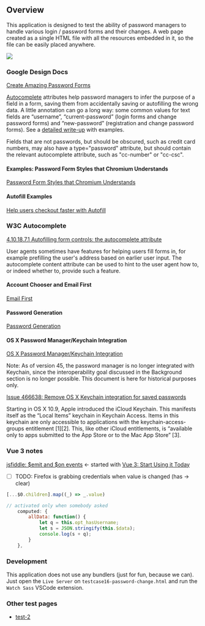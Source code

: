 ## Overview

This application is designed to test the ability of password managers to handle various login / password forms and their changes. A web page created as a single HTML file with all the resources embedded in it, so the file can be easily placed anywhere.

![](src/assets/preview.png)

### Google Design Docs

[Create Amazing Password Forms](https://goo.gl/9p2vKq)

[Autocomplete](https://html.spec.whatwg.org/multipage/form-control-infrastructure.html#autofilling-form-controls%3A-the-autocomplete-attribute) attributes help password managers to infer the purpose of a field in a form, saving them from accidentally saving or autofilling the wrong data. A little annotation can go a long way: some common values for text fields are “username”, “current-password” (login forms and change password forms) and “new-password” (registration and change password forms). See a [detailed write-up](https://www.chromium.org/developers/design-documents/form-styles-that-chromium-understands) with examples.

Fields that are not passwords, but should be obscured, such as credit card numbers, may also have a type="password" attribute, but should contain the relevant autocomplete attribute, such as "cc-number" or "cc-csc".

#### Examples: Password Form Styles that Chromium Understands
[Password Form Styles that Chromium Understands](https://www.chromium.org/developers/design-documents/form-styles-that-chromium-understands)

#### Autofill Examples

[Help users checkout faster with Autofill](https://developers.google.com/web/updates/2015/06/checkout-faster-with-autofill)

### W3C Autocomplete

[4.10.18.7.1 Autofilling form controls: the autocomplete attribute](https://html.spec.whatwg.org/multipage/form-control-infrastructure.html#autofilling-form-controls%3A-the-autocomplete-attribute)

User agents sometimes have features for helping users fill forms in, for example prefilling the user's address based on earlier user input. The autocomplete content attribute can be used to hint to the user agent how to, or indeed whether to, provide such a feature.

#### Account Chooser and Email First

[Email First](https://developers.google.com/identity/toolkit/web/account-chooser#email_first)

#### Password Generation

[Password Generation](https://www.chromium.org/developers/design-documents/password-generation)

#### OS X Password Manager/Keychain Integration

[OS X Password Manager/Keychain Integration](https://www.chromium.org/developers/design-documents/os-x-password-manager-keychain-integration)

Note: As of version 45, the password manager is no longer integrated with Keychain, since the interoperability goal discussed in the Background section is no longer possible. This document is here for historical purposes only.

[Issue 466638: Remove OS X Keychain integration for saved passwords](https://bugs.chromium.org/p/chromium/issues/detail?id=466638)

Starting in OS X 10.9, Apple introduced the iCloud Keychain. This manifests itself as the “Local Items” keychain in Keychain Access. Items in this keychain are only accessible to applications with the keychain-access-groups entitlement [1][2]. This, like other iCloud entitlements, is “available only to apps submitted to the App Store or to the Mac App Store” [3].

### Vue 3 notes

[jsfiddle: \$emit and \$on events](https://jsfiddle.net/tiagomatosweb/vqtnpyzw/) <- started with
[Vue 3: Start Using it Today](https://www.vuemastery.com/blog/vue-3-start-using-it-today/)

* [ ] TODO: Firefox is grabbing credentials when value is changed (has -> clear)

```js
[...$0.children].map((_) => _.value)

// activated only when somebody asked
    computed: {
        allData: function() {
            let q = this.opt_hasUsername;
            let s = JSON.stringify(this.$data);
            console.log(s + q);
        }
    },

```

### Development

This application does not use any bundlers (just for fun, because we can). Just open the `Live Server` on `testcase16-password-change.html` and run the `Watch Sass` VSCode extension.

### Other test pages

* [test-2](https://github.com/maxzz/test-pm)
